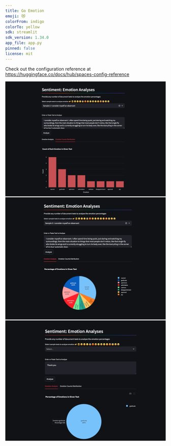 ```yaml
---
title: Go Emotion
emoji: 😻
colorFrom: indigo
colorTo: yellow
sdk: streamlit
sdk_version: 1.34.0
app_file: app.py
pinned: false
license: mit
---
```


Check out the configuration reference at https://huggingface.co/docs/hub/spaces-config-reference


![Emotion Inference](image/1.png)
![Emotion Inference](image/2.png)
![Emotion Inference](image/3.png)
